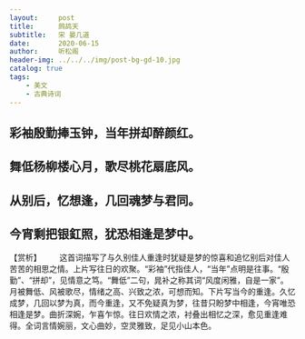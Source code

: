 ```yaml
---
layout:     post
title:      鹧鸪天
subtitle:   宋 晏几道
date:       2020-06-15
author:     听松阁
header-img: ../../../img/post-bg-gd-10.jpg
catalog: true
tags:
    - 美文
    - 古典诗词
---
```


## 彩袖殷勤捧玉钟，当年拼却醉颜红。
## 舞低杨柳楼心月，歌尽桃花扇底风。

## 从别后，忆想逢，几回魂梦与君同。
## 今宵剩把银釭照，犹恐相逢是梦中。

【赏析】
　　这首词描写了与久别佳人重逢时犹疑是梦的惊喜和追忆别后对佳人苦苦的相思之情。上片写往日的欢聚。“彩袖”代指佳人，“当年”点明是往事。“殷勤”、“拼却”，见情意之笃。“舞低”二句，晁补之称其词“风度闲雅，自是一家”。月被舞低、风被歌尽，情绪之高、兴致之浓，可想而知。下片写当今的重逢。久忆成梦，几回以梦为真，而今重逢，又不免疑真为梦，往昔只盼梦中相逢，今宵唯恐相逢是梦。曲折深婉，乍喜乍惊。往日欢情之浓，衬叠出相忆之深，愈见重逢难得。全词言情婉丽，文心曲妙，空灵雅致，足见小山本色。
  
